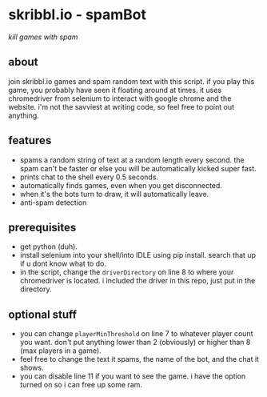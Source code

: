 # skribbl.io - spamBot
*kill games with spam*

## about
join skribbl.io games and spam random text with this script. if you play this game, you probably have seen it floating around at times. it uses chromedriver from selenium to interact with google chrome and the website. i'm not the savviest at writing code, so feel free to point out anything.

## features
- spams a random string of text at a random length every second. the spam can't be faster or else you will be automatically kicked super fast.
- prints chat to the shell every 0.5 seconds.
- automatically finds games, even when you get disconnected.
- when it's the bots turn to draw, it will automatically leave.
- anti-spam detection

## prerequisites 
- get python (duh).
- install selenium into your shell/into IDLE using pip install. search that up if u dont know what to do.
- in the script, change the `driverDirectory` on line 8 to where your chromedriver is located. i included the driver in this repo, just put in the directory.

## optional stuff
- you can change `playerMinThreshold` on line 7 to whatever player count you want. don't put anything lower than 2 (obviously) or higher than 8 (max players in a game).
- feel free to change the text it spams, the name of the bot, and the chat it shows.
- you can disable line 11 if you want to see the game. i have the option turned on so i can free up some ram.
